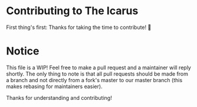 # Contributing to The Icarus

First thing's first: Thanks for taking the time to contribute! :tada:

# Notice

This file is a WIP! Feel free to make a pull request and a maintainer will reply shortly. The only thing to note is that
all pull requests should be made from a branch and not directly from a fork's master to our master branch (this makes
rebasing for maintainers easier).

Thanks for understanding and contributing!
